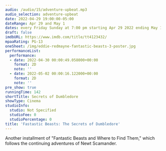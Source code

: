 ```yaml
---
audio: /audio/15/adventure-upbeat.mp3
audio_selection: adventure-upbeat
date: 2022-04-29 19:00:00-05:00
dateRange: Apr 29 and May 1
dates: every Friday Sunday at 7:00 pm starting Apr 29 2022 ending May 1 2022
draft: false
imdbURL: https://www.imdb.com/title/tt4123432/
mpaaRating: PG-13
oneSheet: /img/eddie-redmayne-fantastic-beasts-3-poster.jpg
performanceList:
  performance:
  - date: 2022-04-30 00:00:49.058000+00:00
    format: 2D
    note: ''
  - date: 2022-05-02 00:00:16.122000+00:00
    format: 2D
    note: ''
pre_show: true
runningTime: 142
shortTitle: Secrets of Dumbledore
showType: Cinema
studioInfo:
  studio: Not Specified
  studioFee: 0
  studioPercentage: 0
title: 'Fastastic Beasts: The Secrets of Dumbledore'
---
```


Another installment of "Fantastic Beasts and Where to Find Them," which follows the continuing adventures of Newt Scamander.